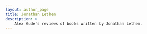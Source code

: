 ```yaml
---
layout: author_page
title: Jonathan Lethem
description: >
    Alex Gude's reviews of books written by Jonathan Lethem.
---
```

